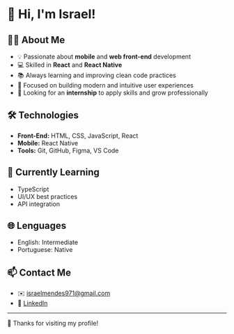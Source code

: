 # 👋 Hi, I'm Israel!

## 🧑‍💻 About Me

* 💡 Passionate about **mobile** and **web front-end** development
* 💻 Skilled in **React** and **React Native**
* 📚 Always learning and improving clean code practices
* 🎯 Focused on building modern and intuitive user experiences
* 🚀 Looking for an **internship** to apply skills and grow professionally

## 🛠️ Technologies

* **Front-End:** HTML, CSS, JavaScript, React
* **Mobile:** React Native
* **Tools:** Git, GitHub, Figma, VS Code

## 🌱 Currently Learning

* TypeScript
* UI/UX best practices
* API integration

## 🌐 Lenguages

* English: Intermediate
* Portuguese: Native

## 📫 Contact Me

* ✉️ [israelmendes971@gmail.com](mailto:israelmendes971@gmail.com)
* 🔗 [LinkedIn](https://www.linkedin.com/in/israel-de-oliveira-mendes-560975311/)

---

🖤 Thanks for visiting my profile!
